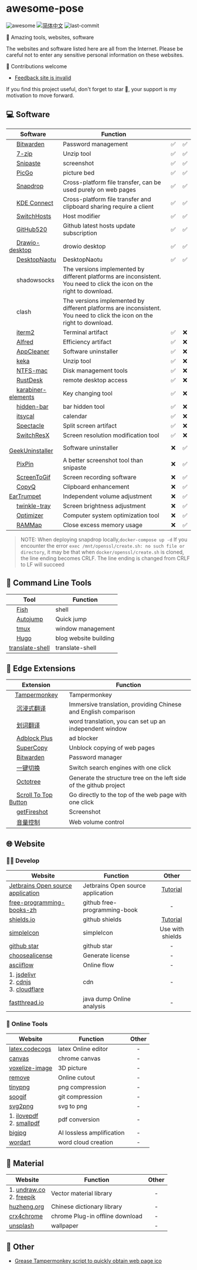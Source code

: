 # awesome-pose

![awesome](https://img.shields.io/badge/awesome-blue?logo=awesomelists&logoColor=%23FC60A8&labelColor=%23000000)
[![简体中文](https://img.shields.io/badge/%E7%AE%80%E4%BD%93%E4%B8%AD%E6%96%87-blue?logo=googletranslate&logoColor=4285F4&labelColor=f7f7f7)](./README.md)
![last-commit](https://img.shields.io/github/last-commit/uyaki/awesome-pose/main)

🎁 Amazing tools, websites, software

The websites and software listed here are all from the Internet. Please be careful not to enter any sensitive personal information on these websites.

🌈 Contributions welcome

- [Feedback site is invalid](https://github.com/uyaki/awesome-pose/issues/new?assignees=uyaki&labels=&projects=&template=Feedback_site_is_invalid.md&title=Feedback_site_is_invalid)

If you find this project useful, don't forget to star 🌟, your support is my motivation to move forward.

## 💻 Software

|Software|Function|  <img src="https://cdn.jsdelivr.net/gh/uyaki/pic-cloud/logo/svg/mac.svg" width="16" heigth="16"></img>  | <img src="https://cdn.jsdelivr.net/gh/uyaki/pic-cloud/logo/svg/win.svg" width="16" heigth="16"></img> |
|---|---|:---:|:---:|
| <img src="https://cdn.jsdelivr.net/gh/uyaki/pic-cloud/logo/ico/bitwarden.ico" width="16" heigth="16"></img> [Bitwarden](https://bitwarden.com/) |Password management|✅|✅|
| <img src="https://cdn.jsdelivr.net/gh/uyaki/pic-cloud/logo/ico/7z.ico" width="16" heigth="16"></img> [7-zip](https://www.7-zip.org/) |Unzip tool|✅|✅|
| <img src="https://cdn.jsdelivr.net/gh/uyaki/pic-cloud/logo/ico/Snipaste.ico" width="16" heigth="16"></img> [Snipaste](https://www.snipaste.com/)|screenshot|✅|✅|
|<img src="https://cdn.jsdelivr.net/gh/uyaki/pic-cloud/logo/ico/PicGo.ico" width="16" heigth="16"></img> [PicGo](https://github.com/Molunerfinn/PicGo) | picture bed |✅|✅|
| <img src="https://cdn.jsdelivr.net/gh/uyaki/pic-cloud/logo/ico/Snapdrop.ico" width="16" heigth="16"></img>  [Snapdrop](https://github.com/RobinLinus/snapdrop) |Cross-platform file transfer, can be used purely on web pages|✅|✅|
| <img src="https://cdn.jsdelivr.net/gh/uyaki/pic-cloud/logo/ico/KDEconnect.ico" width="16" heigth="16"></img>  [KDE Connect](https://kdeconnect.kde.org/download.html) |Cross-platform file transfer and clipboard sharing require a client|✅|✅|
| <img src="https://cdn.jsdelivr.net/gh/uyaki/pic-cloud/logo/ico/SwitchHosts.ico" width="16" heigth="16"></img> [SwitchHosts](https://github.com/oldj/SwitchHosts) |Host modifier|✅|✅|
| <img src="https://cdn.jsdelivr.net/gh/uyaki/pic-cloud/logo/ico/github.ico" width="16" heigth="16"></img> [GitHub520](https://github.com/521xueweihan/GitHub520) |Github latest hosts update subscription|✅|✅|
| <img src="https://cdn.jsdelivr.net/gh/uyaki/pic-cloud/logo/ico/drawio.ico" width="16" heigth="16"></img> [Drawio-desktop](https://github.com/jgraph/drawio-desktop) | drowio desktop |✅|✅|
| <img src="https://cdn.jsdelivr.net/gh/uyaki/pic-cloud/logo/ico/Naotu.ico" width="16" heigth="16"></img> [DesktopNaotu](https://github.com/NaoTu/DesktopNaotu) | DesktopNaotu |✅|✅|
|<img src="https://cdn.jsdelivr.net/gh/uyaki/pic-cloud/logo/ico/shadowsocks.ico" width="16" heigth="16"></img> shadowsocks|The versions implemented by different platforms are inconsistent. You need to click the icon on the right to download.|[<img src="https://cdn.jsdelivr.net/gh/uyaki/pic-cloud/logo/svg/mac.svg" width="16" heigth="16"></img>](https://github.com/shadowsocks/ShadowsocksX-NG)|[<img src="https://cdn.jsdelivr.net/gh/uyaki/pic-cloud/logo/svg/win.svg" width="16" heigth="16"></img>](https://github.com/shadowsocks/shadowsocks-windows)|
|<img src="https://cdn.jsdelivr.net/gh/uyaki/pic-cloud/logo/ico/clash.ico" width="16" heigth="16"></img> clash|The versions implemented by different platforms are inconsistent. You need to click the icon on the right to download.|[<img src="https://cdn.jsdelivr.net/gh/uyaki/pic-cloud/logo/svg/mac.svg" width="16" heigth="16"></img>](https://clashx.org/clashx-download/)|[<img src="https://cdn.jsdelivr.net/gh/uyaki/pic-cloud/logo/svg/win.svg" width="16" heigth="16"></img>](https://www.clashforwindows.net/)|
| <img src="https://cdn.jsdelivr.net/gh/uyaki/pic-cloud/logo/ico/iterm2.ico" width="16" heigth="16"></img> [iterm2](https://iterm2.com/) | Terminal artifact |✅|❌|
| <img src="https://cdn.jsdelivr.net/gh/uyaki/pic-cloud/logo/ico/alfred.ico" width="16" heigth="16"></img> [Alfred](https://www.alfredapp.com/) | Efficiency artifact |✅|❌|
| <img src="https://cdn.jsdelivr.net/gh/uyaki/pic-cloud/logo/ico/appcleaner.ico" width="16" heigth="16"></img> [AppCleaner](https://freemacsoft.net/appcleaner/) | Software uninstaller |✅|❌|
| <img src="https://cdn.jsdelivr.net/gh/uyaki/pic-cloud/logo/ico/keka.ico" width="16" heigth="16"></img> [keka](https://www.keka.io/en/) | Unzip tool |✅|❌|
| <img src="https://cdn.jsdelivr.net/gh/uyaki/pic-cloud/logo/ico/ntfs-mac.ico" width="16" heigth="16"></img> [NTFS-mac](https://www.paragon-software.com/home/ntfs-mac/)| Disk management tools |✅|❌|
| <img src="https://cdn.jsdelivr.net/gh/uyaki/pic-cloud/logo/ico/rustdesk.ico" width="16" heigth="16"></img> [RustDesk](https://rustdesk.com/)| remote desktop access |✅|❌|
| <img src="https://cdn.jsdelivr.net/gh/uyaki/pic-cloud/logo/ico/karabiner-elements.ico" width="16" heigth="16"></img> [karabiner-elements](https://karabiner-elements.pqrs.org/) | Key changing tool|✅|❌|
| <img src="https://cdn.jsdelivr.net/gh/uyaki/pic-cloud/logo/ico/hidden-bar.ico" width="16" heigth="16"></img> [hidden-bar](https://apps.apple.com/cn/app/hidden-bar/id1452453066?mt=12) | bar hidden tool |✅|❌|
| <img src="https://cdn.jsdelivr.net/gh/uyaki/pic-cloud/logo/ico/itsycal.ico" width="16" heigth="16"></img> [itsycal](https://www.mowglii.com/itsycal/) | calendar |✅|❌|
| <img src="https://cdn.jsdelivr.net/gh/uyaki/pic-cloud/logo/ico/spectacle.ico" width="16" heigth="16"></img> [Spectacle](https://github.com/eczarny/spectacle) | Split screen artifact |✅|❌|
| <img src="https://cdn.jsdelivr.net/gh/uyaki/pic-cloud/logo/ico/SwitchResX.ico" width="16" heigth="16"></img> [SwitchResX](https://www.madrau.com/) | Screen resolution modification tool |✅|❌|
| <img src="https://cdn.jsdelivr.net/gh/uyaki/pic-cloud/logo/ico/geek.ico" width="16" heigth="16"></img> [GeekUninstaller](https://geekuninstaller.com/download) | Software uninstaller |❌|✅|
| <img src="https://cdn.jsdelivr.net/gh/uyaki/pic-cloud/logo/ico/PixPin.ico" width="16" heigth="16"></img> [PixPin](https://pixpinapp.com/) | A better screenshot tool than snipaste |❌|✅|
| <img src="https://cdn.jsdelivr.net/gh/uyaki/pic-cloud/logo/ico/screentogif.ico" width="16" heigth="16"></img> [ScreenToGif](https://www.screentogif.com/) | Screen recording software |❌|✅|
| <img src="https://cdn.jsdelivr.net/gh/uyaki/pic-cloud/logo/ico/CopyQ.ico" width="16" heigth="16"></img> [CopyQ](https://github.com/hluk/CopyQ) | Clipboard enhancement |❌|✅|
| [EarTrumpet](https://eartrumpet.app/) | Independent volume adjustment |❌|✅|
| <img src="https://cdn.jsdelivr.net/gh/uyaki/pic-cloud/logo/ico/twinkletray.ico" width="16" heigth="16"></img> [twinkle-tray](https://github.com/xanderfrangos/twinkle-tray) | Screen brightness adjustment |❌|✅|
| <img src="https://cdn.jsdelivr.net/gh/uyaki/pic-cloud/logo/ico/optimizer.ico" width="16" heigth="16"></img> [Optimizer](https://github.com/hellzerg/optimizer) | Computer system optimization tool |❌|✅|
| <img src="https://cdn.jsdelivr.net/gh/uyaki/pic-cloud/logo/ico/RAMMap.ico" width="16" heigth="16"></img> [RAMMap](https://learn.microsoft.com/en-us/sysinternals/downloads/rammap) | Close excess memory usage |❌|✅|

> NOTE: When deploying snapdrop locally,`docker-compose up -d` If you encounter the error `exec /mnt/openssl/create.sh: no such file or directory`, it may be that when `docker/openssl/create.sh` is cloned, the line ending becomes CRLF. The line ending is changed from CRLF to LF will succeed

## 🧰 Command Line Tools

|Tool|Function|
|---|---|
| <img src="https://cdn.jsdelivr.net/gh/uyaki/pic-cloud/logo/ico/fishshell.ico" width="16" heigth="16"></img> [Fish](https://fishshell.com/) | shell |
| <img src="https://cdn.jsdelivr.net/gh/uyaki/pic-cloud/logo/ico/github.ico" width="16" heigth="16"></img> [Autojump](https://github.com/wting/autojump) | Quick jump |
| <img src="https://cdn.jsdelivr.net/gh/uyaki/pic-cloud/logo/ico/tmux.ico" width="16" heigth="16"></img> [tmux](https://github.com/tmux/tmux)| window management |
| <img src="https://cdn.jsdelivr.net/gh/uyaki/pic-cloud/logo/ico/gohugo.ico" width="16" heigth="16"></img> [Hugo](https://gohugo.io/)| blog website building |
|[translate-shell](https://github.com/soimort/translate-shell)|translate-shell|

## 🧩 Edge Extensions

|Extension|Function|
|---|---|
|<img src="https://cdn.jsdelivr.net/gh/uyaki/pic-cloud/logo/ico/Tampermonkey.ico" width="16" heigth="16"></img>[Tampermonkey][11]|Tampermonkey|
| <img src="https://cdn.jsdelivr.net/gh/uyaki/pic-cloud/logo/ico/沉浸式翻译.ico" width="16" heigth="16"></img> [沉浸式翻译][1] | Immersive translation, providing Chinese and English comparison |
| <img src="https://cdn.jsdelivr.net/gh/uyaki/pic-cloud/logo/ico/划词翻译.ico" width="16" heigth="16"></img> [划词翻译][2]| word translation, you can set up an independent window |
| <img src="https://cdn.jsdelivr.net/gh/uyaki/pic-cloud/logo/ico/adblockplus.ico" width="16" heigth="16"></img> [Adblock Plus][3]| ad blocker |
| <img src="https://cdn.jsdelivr.net/gh/uyaki/pic-cloud/logo/ico/SuperCopy.ico" width="16" heigth="16"></img> [SuperCopy][4]| Unblock copying of web pages |
| <img src="https://cdn.jsdelivr.net/gh/uyaki/pic-cloud/logo/ico/bitwarden.ico" width="16" heigth="16"></img> [Bitwarden][5]|Password manager|
| <img src="https://cdn.jsdelivr.net/gh/uyaki/pic-cloud/logo/ico/一键切换.ico" width="16" heigth="16"></img> [一键切换][6]|Switch search engines with one click|
| <img src="https://cdn.jsdelivr.net/gh/uyaki/pic-cloud/logo/ico/octotree.ico" width="16" heigth="16"></img> [Octotree][7]|Generate the structure tree on the left side of the github project|
|<img src="https://cdn.jsdelivr.net/gh/uyaki/pic-cloud/logo/ico/scroll-to-top-button.ico" width="16" heigth="16"></img> [Scroll To Top Button][8]|Go directly to the top of the web page with one click|
| <img src="https://cdn.jsdelivr.net/gh/uyaki/pic-cloud/logo/ico/getfireshot.ico" width="16" heigth="16"></img> [getFireshot][9]|Screenshot|
| <img src="https://cdn.jsdelivr.net/gh/uyaki/pic-cloud/logo/ico/音量控制.ico" width="16" heigth="16"></img> [音量控制][10]|Web volume control|

## 🌐 Website

### 👨‍💻 Develop

|Website|Function|Other|
|---|---|:---:|
|[Jetbrains Open source application](https://www.jetbrains.com/shop/eform/opensource?product=ALL) |Jetbrains Open source application|[Tutorial](jetbrains/opensource.md)|
|[free-programming-books-zh](https://github.com/EbookFoundation/free-programming-books/blob/main/books/free-programming-books-zh.md)|github free-programming-book|-|
|[shields.io](https://shields.io/)|github shields|[Tutorial](https://juejin.cn/post/6844903476498022414)|
|[simpleIcon](https://simpleicons.org/)|simpleIcon|Use with shields|
|[github star](https://github.com/search?q=stars:%3E1&s=stars&type=Repositories)|github star|-|
|[choosealicense](https://choosealicense.com/)|Generate license|-|
|[asciiflow](https://asciiflow.com/#/)|Online flow|-|
|1. [jsdelivr](https://www.jsdelivr.com/)<br/>2. [cdnjs](https://cdnjs.com/)<br/>3. [cloudflare](https://www.cloudflare.com/zh-cn/)|cdn|-|
|[fastthread.io](https://fastthread.io/)|java dump Online analysis|-|

### 🔨 Online Tools

|Website|Function|Other|
|---|---|:---:|
|[latex.codecogs](https://latex.codecogs.com/)|latex Online editor|-|
|[canvas](https://canvas.apps.chrome/)|chrome canvas|-|
|[voxelize-image](https://pissang.github.io/voxelize-image/)|3D picture|-|
|[remove](https://www.remove.bg/zh)|Online cutout|-|
|[tinypng](https://tinypng.com/)|png compression|-|
|[soogif](https://www.soogif.com/compress)|git compression|-|
|[svg2png](https://svgtopng.com/zh/)|svg to png|-|
|1. [ilovepdf](https://www.ilovepdf.com/)<br/>2. [smallpdf](https://smallpdf.com/)|pdf conversion|-|
|[bigjpg](https://bigjpg.com/zh)|AI lossless amplification|-|
|[wordart](http://www.wordart.cc/)|word cloud creation|-|

## 📁 Material

|Website|Function|Other|
|---|---|:---:|
|1. [undraw.co](https://undraw.co/)<br/>2. [freepik](https://www.freepik.com)|Vector material library|-|
|[huzheng.org](http://download.huzheng.org/zh_CN/)|Chinese dictionary library|-|
|[crx4chrome](https://www.crx4chrome.com/)|chrome Plug-in offline download|-|
|[unsplash](https://unsplash.com/wallpapers/desktop)|wallpaper|-|

## 📝 Other

- [Grease Tampermonkey script to quickly obtain web page ico](./script/getWebIco.js)

[1]: https://microsoftedge.microsoft.com/addons/detail/%E6%B2%89%E6%B5%B8%E5%BC%8F%E7%BF%BB%E8%AF%91-%E5%8F%8C%E8%AF%AD%E5%AF%B9%E7%85%A7%E7%BD%91%E9%A1%B5%E7%BF%BB%E8%AF%91-pdf%E6%96%87%E6%A1%A3%E7%BF%BB%E8%AF%91/amkbmndfnliijdhojkpoglbnaaahippg?hl=zh-CN "沉浸式翻译"
[2]: https://microsoftedge.microsoft.com/addons/detail/%E5%88%92%E8%AF%8D%E7%BF%BB%E8%AF%91/oikmahiipjniocckomdccmplodldodja?hl=zh-CN "划词翻译"
[3]: https://microsoftedge.microsoft.com/addons/detail/adblock-plus-%E5%85%8D%E8%B4%B9%E7%9A%84%E5%B9%BF%E5%91%8A%E6%8B%A6%E6%88%AA%E5%99%A8/gmgoamodcdcjnbaobigkjelfplakmdhh?hl=zh-CN "Adblock Plus"
[4]:  https://microsoftedge.microsoft.com/addons/detail/supercopy-%E8%B6%85%E7%BA%A7%E5%A4%8D%E5%88%B6/nhiheekdcnmfbapkmpbhmplfddenhjic?hl=zh-CN "超级复制"
[5]: https://microsoftedge.microsoft.com/addons/detail/bitwarden-%E5%85%8D%E8%B4%B9%E5%AF%86%E7%A0%81%E7%AE%A1%E7%90%86%E5%99%A8/jbkfoedolllekgbhcbcoahefnbanhhlh?hl=zh-CN "Bitwarden"
[6]: https://microsoftedge.microsoft.com/addons/detail/%E4%B8%80%E9%94%AE%E5%88%87%E6%8D%A2/jijkhdficgnnikdijnkienfnmfbolmpb "一键切换"
[7]: https://microsoftedge.microsoft.com/addons/detail/octotree-github-code-tr/joagmknfcgpikbadjkaikmnhpjadihjg "Octotree"
[8]: https://microsoftedge.microsoft.com/addons/detail/scroll-to-top-button/dobeplcigkjlbajngcgnndecohjkjmia "Scroll To Top Button"
[9]: https://microsoftedge.microsoft.com/addons/detail/%E6%8D%95%E6%8D%89%E7%BD%91%E9%A1%B5%E6%88%AA%E5%9B%BE-fireshot%E7%9A%84/fcbmiimfkmkkkffjlopcpdlgclncnknm "getFireshot"
[10]: https://microsoftedge.microsoft.com/addons/detail/%E9%9F%B3%E9%87%8F%E6%8E%A7%E5%88%B6/kpkidbhdljfmeblnolabgikdmfefgbmc "音量控制"
[11]: https://microsoftedge.microsoft.com/addons/detail/%E7%AF%A1%E6%94%B9%E7%8C%B4/iikmkjmpaadaobahmlepeloendndfphd "篡改猴"
